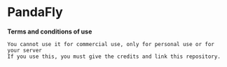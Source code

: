 # PandaFly


**Terms and conditions of use**

	You cannot use it for commercial use, only for personal use or for your server
	If you use this, you must give the credits and link this repository.

